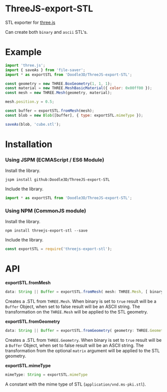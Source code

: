 # ThreeJS-export-STL
STL exporter for [three.js](https://github.com/mrdoob/three.js)

Can create both `binary` and `ascii` STL's.

# Example

```javascript
import 'three.js';
import { saveAs } from 'file-saver';
import * as exportSTL from 'Doodle3D/ThreeJS-export-STL';

const geometry = new THREE.BoxGeometry(1, 1, 1);
const material = new THREE.MeshBasicMaterial({ color: 0x00ff00 });
const mesh = new THREE.Mesh(geometry, material);

mesh.position.y = 0.5;

const buffer = exportSTL.fromMesh(mesh);
const blob = new Blob([buffer], { type: exportSTL.mimeType });

saveAs(blob, 'cube.stl');
```

# Installation

### Using JSPM (ECMAScript / ES6 Module)

Install the library.

```
jspm install github:Doodle3D/ThreeJS-export-STL
```

Include the library.

```javascript
import * as exportSTL from 'Doodle3D/ThreeJS-export-STL';
```

### Using NPM (CommonJS module)

Install the library.

```
npm install threejs-export-stl --save
```

Include the library.

```javascript
const exportSTL = require('threejs-export-stl');
```

# API

**exportSTL.fromMesh**

```javascript
data: String || Buffer = exportSTL.fromMesh( mesh: THREE.Mesh, [ binary: Boolean = true ] )
```

Creates a .STL from `THREE.Mesh`. When binary is set to `true` result will be a `Buffer` Object, when set to false result will be an ASCII string. The transformation on the `THREE.Mesh` will be applied to the STL geometry.

**exportSTL.fromGeometry**

```javascript
data: String || Buffer = exportSTL.fromGeometry( geometry: THREE.Geometry || THREE.BufferGeometry, [ matrix: THREE.Matrix4, binary: Boolean = true ] )
```

Creates a .STL from `THREE.Geometry`. When binary is set to `true` result will be a `Buffer` Object, when set to false result will be an ASCII string. The transformation from the optional `matrix` argument will be applied to the STL geometry.

**exportSTL.mimeType**

```javascript
mimeType: String = exportSTL.mimeType
```

A constant with the mime type of STL (`application/vnd.ms-pki.stl`).
